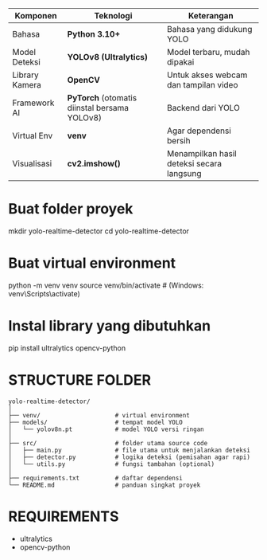 | Komponen       | Teknologi                                      | Keterangan                                |
| -------------- | ---------------------------------------------- | ----------------------------------------- |
| Bahasa         | **Python 3.10+**                               | Bahasa yang didukung YOLO                 |
| Model Deteksi  | **YOLOv8 (Ultralytics)**                       | Model terbaru, mudah dipakai              |
| Library Kamera | **OpenCV**                                     | Untuk akses webcam dan tampilan video     |
| Framework AI   | **PyTorch** (otomatis diinstal bersama YOLOv8) | Backend dari YOLO                         |
| Virtual Env    | **venv**                                       | Agar dependensi bersih                    |
| Visualisasi    | **cv2.imshow()**                               | Menampilkan hasil deteksi secara langsung |


# Buat folder proyek
mkdir yolo-realtime-detector
cd yolo-realtime-detector

# Buat virtual environment
python -m venv venv
source venv/bin/activate  # (Windows: venv\Scripts\activate)

# Instal library yang dibutuhkan
pip install ultralytics opencv-python

# STRUCTURE FOLDER
```
yolo-realtime-detector/
│
├── venv/                     # virtual environment
├── models/                   # tempat model YOLO
│   └── yolov8n.pt            # model YOLO versi ringan
│
├── src/                      # folder utama source code
│   ├── main.py               # file utama untuk menjalankan deteksi
│   ├── detector.py           # logika deteksi (pemisahan agar rapi)
│   └── utils.py              # fungsi tambahan (optional)
│
├── requirements.txt          # daftar dependensi
└── README.md                 # panduan singkat proyek
```
# REQUIREMENTS 
- ultralytics
- opencv-python
